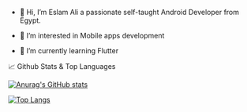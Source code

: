- 👋 Hi, I’m Eslam Ali a passionate self-taught Android Developer from Egypt.


- 👀 I’m interested in Mobile apps development 

- 🌱 I’m currently learning Flutter

<!---
eslamalii/eslamalii is a ✨ special ✨ repository because its `README.md` (this file) appears on your GitHub profile.
You can click the Preview link to take a look at your changes.
--->


📈 Github Stats & Top Languages

[![Anurag's GitHub stats](https://github-readme-stats.vercel.app/api?username=eslamalii&show_icons=true&theme=dark&icon_color=ffffff)](https://github.com/eslamalii/README.md)


[![Top Langs](https://github-readme-stats.vercel.app/api/top-langs/?username=eslamalii&layout=compact&langs_count=3&theme=dark&card_width=240)](https://github.com/eslamalii/README.md)


